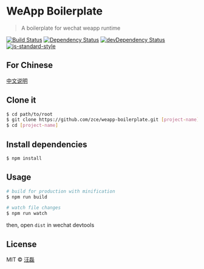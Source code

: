 # WeApp Boilerplate

> A boilerplate for wechat weapp runtime

[![Build Status](https://travis-ci.org/zce/weapp-boilerplate.svg?branch=master)](https://travis-ci.org/zce/weapp-boilerplate)
[![Dependency Status](https://david-dm.org/zce/weapp-boilerplate.svg)](https://david-dm.org/zce/weapp-boilerplate)
[![devDependency Status](https://david-dm.org/zce/weapp-boilerplate/dev-status.svg)](https://david-dm.org/zce/weapp-boilerplate#info=devDependencies)
[![js-standard-style](https://img.shields.io/badge/code%20style-standard-brightgreen.svg)](http://standardjs.com/)

## For Chinese

[中文说明](./README.md)

## Clone it

```bash
$ cd path/to/root
$ git clone https://github.com/zce/weapp-boilerplate.git [project-name] --depth 1
$ cd [project-name]
```

## Install dependencies

```bash
$ npm install
```

## Usage

```bash
# build for production with minification
$ npm run build

# watch file changes
$ npm run watch
```

then, open `dist` in wechat devtools


## License

MIT &copy; [汪磊](https://zce.me)
